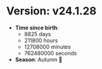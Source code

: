 # Version: v24.1.28
- **Time since birth**:
  - 8825 days
  - 211800 hours
  - 12708000 minutes
  - 762480000 seconds
- **Season**: Autumn 🍁
